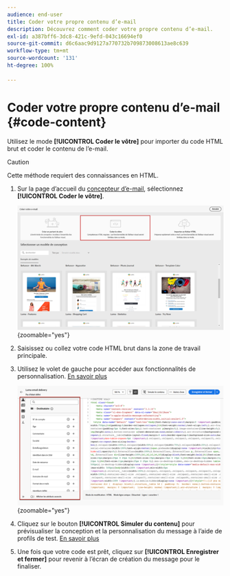 ```yaml
---
audience: end-user
title: Coder votre propre contenu d’e-mail
description: Découvrez comment coder votre propre contenu d’e-mail.
exl-id: a387bff6-3dc8-421c-9efd-043c16694ef0
source-git-commit: d6c6aac9d9127a770732b709873008613ae8c639
workflow-type: tm+mt
source-wordcount: '131'
ht-degree: 100%

---
```


# Coder votre propre contenu d’e-mail {#code-content}

Utilisez le mode **[!UICONTROL Coder le vôtre]** pour importer du code HTML brut et coder le contenu de l’e-mail.

>[!CAUTION]
>
>Cette méthode requiert des connaissances en HTML.

1. Sur la page d’accueil du [concepteur d’e-mail](get-started-email-designer.md), sélectionnez **[!UICONTROL Coder le vôtre]**.

   ![Capture d’écran affichant l’option « Coder le vôtre » sur la page d’accueil du concepteur d’e-mail](assets/code-your-own.png){zoomable="yes"}

1. Saisissez ou collez votre code HTML brut dans la zone de travail principale.

1. Utilisez le volet de gauche pour accéder aux fonctionnalités de personnalisation. [En savoir plus](../personalization/gs-personalization.md)

   ![Capture d’écran affichant l’éditeur de code avec des options de personnalisation dans le volet de gauche](assets/code-editor-personalization.png){zoomable="yes"}

1. Cliquez sur le bouton **[!UICONTROL Simuler du contenu]** pour prévisualiser la conception et la personnalisation du message à l’aide de profils de test. [En savoir plus](../preview-test/preview-test.md)

1. Une fois que votre code est prêt, cliquez sur **[!UICONTROL Enregistrer et fermer]** pour revenir à l’écran de création du message pour le finaliser.